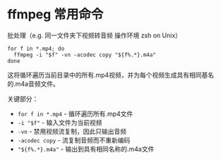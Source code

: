 # ffmpeg 常用命令

批处理（e.g. 同一文件夹下视频转音频 操作环境 zsh on Unix）

```
for f in *.mp4; do
  ffmpeg -i "$f" -vn -acodec copy "${f%.*}.m4a"
done
```
这将循环遍历当前目录中的所有.mp4视频，并为每个视频生成具有相同基名的.m4a音频文件。

关键部分：

* `for f in *.mp4` - 循环遍历所有.mp4文件
* `-i "$f"` - 输入文件为当前视频
* `-vn` - 禁用视频流复制，因此只输出音频
* `-acodec copy` - 流复制音频而不重新编码
* `"${f%.*}.m4a"` - 输出到具有相同名称的.m4a文件